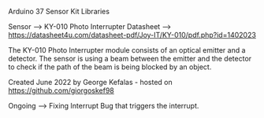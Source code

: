 Arduino 37 Sensor Kit Libraries

Sensor    --> KY-010 Photo Interrupter
Datasheet --> https://datasheet4u.com/datasheet-pdf/Joy-IT/KY-010/pdf.php?id=1402023

The KY-010 Photo Interrupter module consists of an optical emitter and  a detector.
The sensor is using a beam between the emitter and the detector to check if the path
of the beam is being blocked by an object. 

Created June 2022
by George Kefalas - hosted on https://github.com/giorgoskef98


Ongoing --> Fixing Interrupt Bug that triggers the interrupt.
